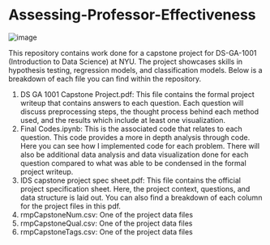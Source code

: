# Assessing-Professor-Effectiveness
![image](https://cds.nyu.edu/wp-content/uploads/2023/11/cropped-cds-logo-white-1.png)

This repository contains work done for a capstone project for DS-GA-1001 (Introduction to Data Science) at NYU. The project showcases skills in hypothesis testing, regression models, and classification models. Below is a breakdown of each file you can find within the repository.


1) DS GA 1001 Capstone Project.pdf: This file contains the formal project writeup that contains answers to each question. Each question will discuss preprocessing steps, the thought process behind each method used, and the results which include at least one visualization.
2) Final Codes.ipynb: This is the associated code that relates to each question. This code provides a more in depth analysis through code. Here you can see how I implemented code for each problem. There will also be additional data analysis and data visualization done for each question compared to what was able to be condensed in the formal project writeup.
3) IDS capstone project spec sheet.pdf: This file contains the official project specification sheet. Here, the project context, questions, and data structure is laid out. You can also find a breakdown of each column for the project files in this pdf.
4) rmpCapstoneNum.csv: One of the project data files
5) rmpCapstoneQual.csv: One of the project data files
6) rmpCapstoneTags.csv: One of the project data files
